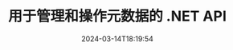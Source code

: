 ---
############################# Static ############################
layout: "product"
date: 2024-03-14T18:19:54
draft: false

product: "Metadata"
product_tag: "metadata"
platform: ".NET"
platform_tag: "net"

############################# Head ############################
head_title: ".NET 元数据读取器、查看器、提取器、删除器和导出器 API"
head_description: "C# .NET 元数据 API 用于读取、写入、编辑、分析、搜索、提取、删除、比较和导出 PDF Word Excel PPTX Outlook 音频视频和图像的元数据。"

############################# Header ############################
title: "用于管理和操作元数据的 .NET API"
description: "构建 .NET 应用程序以读取、编辑、删除、检索、搜索、比较、替换和导出所有流行文档和图像文件格式的元数据信息。"
button:
    enable: true

############################# SubMenu ############################
submenu:
    enable: true
    
    left:
        img_alt: "GroupDocs.Metadata for .NET"
        image: "https://www.groupdocs.cloud/templates/groupdocs/images/product-logos/groupdocs-metadata-net.png"
        product: "GroupDocs.Metadata"
        platform: ".NET"
        
    middle:
        button:
            # button loop
            - link: "#overview"
              text: "概述"

            # button loop
            - link: "#features"
              text: "特征"

            # button loop
            - link: "#support"
              text: "支持"

            # button loop
            - link: "https://products.groupdocs.app/metadata"
              text: "现场演示"

            # button loop
            - link: "https://purchase.groupdocs.com/pricing/metadata/net"
              text: "价钱"

    right:
        link_download: "https://downloads.groupdocs.com/metadata"
        link_learn: "https://docs.groupdocs.com/metadata/net/"
        link_buy: "https://purchase.groupdocs.com"

############################# Overview ############################
overview:
    enable: true
    content: |
      .NET API 的 GroupDocs.Metadata 易于与 C#、ASP.NET 和其他基于 .NET 的应用程序集成，以帮助您的最终用户操作来自一系列图像、文档和其他媒体文件格式的元数据，而无需安装任何外部软件。 .NET 元数据库支持构建工具以在许多行业标准文档格式（例如 PDF、Microsoft Office Word、Excel 电子表格、PowerPoint 演示文稿、Outlook 电子邮件、Project 、Visio 图表、OneNote、图像、AutoCAD、Photoshop、音频、视频和图元文件。  

      元数据 API 非常灵活且易于操作。它获取文档文件作为输入，分析元数据信息，允许执行支持的元数据操作并保存修改后的文件以供将来快速访问。它适用于最著名的元数据标准，例如内置、XMP、EXIF、IPTC、图像资源块、ID3 和自定义元数据属性。通过 GroupDocs.Metadata for .NET API，您还可以比较两个文档以识别其元数据属性中存在的异同。您还可以将所需文档的元数据导出到 Excel、CSV 或 DataSet。

      GroupDocs.Metadata for .NET 可用于在任何以 .NET 平台为目标的开发环境中开发应用程序。它与所有基于 .NET 的语言兼容，并支持可以安装 Mono 或 .NET 框架（包括 .NET Core）的流行操作系统（Windows、Linux、MacOS）。
    tabs:
      enable: true
      
      ## TAB ONE ##
      tab_one:
        description: |
          以下是 GroupDocs.Metadata for .NET 的概述：
      
        left:
          enable: true
          icon: "fas fa-file-image"
          title: "使用图像"
          content: |
            * XMP 元数据
            * EXIF 元数据
            * IPTC-IIM元数据
            * PSD 元数据
            * CAD元数据
            * 解析额外的 IFD 标签
        
        right:
          enable: true
          icon: "fab fa-html5"
          title: "处理音频和视频"
          content: |
            * 运行时 MP3 格式检测
            * 阅读歌词3标签
            * 读取 MPEG 音频信息
            * 读取 AVI 标头信息
            * 阅读 Matroska 字幕
            * 将数据导出到 Excel 或 CSV
      
      ## TAB TWO ##
      tab_two:
        description: |
          .NET 的 GroupDocs.Metadata 支持以下内容 [文档文件格式](https://docs.groupdocs.com/metadata/net/supported-document-formats/):

        left:
          enable: true
          table:
            # table loop
            - title: "微软办公软件"
              content: |
                * **Word:** DOC, DOCX, DOCM, DOT, DOTX, DOTM, RTF, TXT
                * **Excel:** XLS, XLSX, XLSM, XLSB, XLTM, XLT, XLTM, XLTX, XLAM, SXC, SpreadsheetML
                * **PowerPoint:** PPT, PPTX, PPS, PPSX, PPSM, POT, POTM, POTX, PPTM
                * **Visio:** VSD, VDX, VSS, VSSX, VSX, VST, VSTX, VTX, VSDX, VDW, VSTM, VSSM, VSDM
                * **Project:** MPP
                * **Outlook:** MSG, EML, EMLX, PST, OST
                * **OneNote:** ONE

        right:
          enable: true
          table:
            # table loop
            - title: "其他格式"
              content: |
                * **OpenDocument**: ODT, ODS
                * **Portable**: PDF
                * **Photoshop**: PSD
                * **AutoCAD**: DWG, DXF
                * **声音的**:  MP3, WAV
                * **视频**: AVI, MOV, QT, FLV
                * **Metafiles**: EMF, WMF
                * **vCard**: VCF, VCR
                * **图片**: JPG, JPEG, JPE, JP2, PNG, GIF, TIFF, WebP, BMP, DJVU, DJV, DICOM
                * **Matroska Media Container**: MKV, MKA, MK3D, WEBM
                * **OpenType 字体**: OTF, OTC, TTF, TTC
                * **其他**: EPUB, ZIP, TORRENT, ASF

      ## TAB THREE ##
      tab_three:
        description: |
          .NET 的 GroupDocs.Metadata 支持以下操作系统、框架和包管理器：
        
        left:
          enable: true
          table:
            # table loop
            - icon: "fab fa-windows"
              title: "操作系统"
              content: |
                * Windows 桌面
                * 视窗伺服器
                * Windows Azure
                * Linux

            # table loop
            - icon: "fas fa-code"
              title: "支持的框架"
              content: |
                * .NET Framework 2.0 或更高版本
                * Mono Framework 1.2 或更高版本
                * .NET 标准 2.0
                * .NET 核心 2.0
                * .NET 核心 2.1
        right:
          enable: true
          table:
            # table loop
            - icon: "fas fa-box"
              title: "包管理器"
              content: |
                * 努格特

            # table loop
            - icon: "fas fa-tools"
              title: "开发环境"
              content: |
                * 微软视觉工作室
                * Xamarin.Android
                * Xamarin.IOS
                * Xamarin.Mac
                * 单一开发

############################# Features ############################
features:
    enable: true
    title: ".NET 功能的 GroupDocs.Metadata"

    feature:
      # feature loop
      - icon: "fas fa-copy"
        content: "识别内置和自定义元数据"
       
      # feature loop
      - icon: "fas fa-eye"
        content: "检索和删除 Microsoft Word、Excel、PowerPoint 和 PDF 中的隐藏数据"

      # feature loop
      - icon: "fas fa-bolt"
        content: "文档文件类型的运行时识别"
      
      # feature loop
      - icon: "fas fa-file-powerpoint"
        content: "检测/删除数字签名的能力"

      # feature loop
      - icon: "fas fa-code"
        content: "确定 Matroska 多媒体容器的密码保护和支持"

      # feature loop
      - icon: "fas fa-cloud"
        content: "检索支持格式的缩略图和渲染图像预览"

      # feature loop
      - icon: "fas fa-remove-format"
        content: "检测特定文件或文件流的 MIME 类型"

      # feature loop
      - icon: "fas fa-comment-slash"
        content: "为 EPUB、CAD、EML 和 MSG 文件生成图像预览"

      # feature loop
      - icon: "fas fa-location-arrow"
        content: "使用定义的键读取支持格式的元数据属性"

      # feature loop
      - icon: "fas fa-border-all"
        content: "读取电子邮件的元数据并解析 OpenType 字体文件"

      # feature loop
      - icon: "fas fa-wrench"
        content: "阅读 Matroska 字幕并检索音频和视频文件的元数据"

      # feature loop
      - icon: "fas fa-columns"
        content: "获取存档格式和种子的元数据"

      # feature loop
      - icon: "fas fa-file-word"
        content: "比较支持格式的元数据属性和身份差异或相似之处"

      # feature loop
      - icon: "fas fa-envelope"
        content: "搜索文件的元数据属性并枚举任何类型的元数据"

      # feature loop
      - icon: "fas fa-print"
        content: "替换支持的文件格式的元数据属性"

      # feature loop
      - icon: "fas fa-file-archive"
        content: "从 Excel 95 开始从 Microsoft Excel 文件中提取元数据"

      # feature loop
      - icon: "fas fa-lock"
        content: "查找在特定相机上拍摄的照片"

      # feature loop
      - icon: "fas fa-file-code"
        content: "导入图像元数据属性并从照片中删除位置信息"

      # feature loop
      - icon: "fas fa-fill-drip"
        content: "从报告和文档中删除元数据和评论"
        
      # feature loop
      - icon: "fas fa-file-excel"
        content: "从 PNG 图像文件中提取文本元数据"

      # feature loop
      - icon: "fas fa-heading"
        content: "减少文档和图像的内存消耗"

      # feature loop
      - icon: "fas fa-project-diagram"
        content: "更新 WEBP、PNG 和 PSD 文件中的 EXIF 元数据属性"

      # feature loop
      - icon: "fas fa-cube"
        content: "提取 MOV、MP3 和 WEBP 文件中的 XMP 元数据属性"

      # feature loop
      - icon: "fab fa-uncharted"
        content: "添加、更新和删除 TIFF 图像中的 IPTC 元数据包"

        
    more_feature:
      # more_feature_loop
      - title: "快速获取元数据属性"
        content: |
          使用 GroupDocs.Metadata for .NET API，为支持的文件格式操作任何类型的元数据是非常简单的业务。以下代码演示了使用 C# 从 JPEG 文件中删除 Photoshop 元数据是多么容易：
          ```cs
          using (var metadata = new GroupDocs.Metadata.Metadata("sample.jpeg"))
          {
            var root = metadata.GetRootPackage();
            root.RemoveImageResourcePackage();
            metadata.Save("output.jpeg");
          }
          ```      
      # more_feature_loop
      - title: "隐藏数据的检索和操作"
        content: ".NET 的 GroupDocs.Metadata 提供了一种方便的机制来获取和删除 PDF 以及 Microsoft Word、Excel 和 PowerPoint 文档中的隐藏数据。您可以操作评论、合并字段、隐藏页面、表单字段、注释等。"

############################# Support ############################
support:
    enable: true

############################# Solutions ############################
solutions:
    enable: true
    title: "GroupDocs.Metadata 为其他流行的开发环境提供文档查看 API"

    solution:
        # solution loop
        - img_alt: "GroupDocs.Metadata for Java"
          image: "/border/groupdocs-metadata-java.svg"
          product: "GroupDocs.Metadata"
          platform: "Java"
          link: "/metadata/java/"

        # solution loop
        - img_alt: "GroupDocs.Metadata for Node.js"
          image: "/border/groupdocs-metadata-nodejs-java.svg"
          product: "GroupDocs.Metadata"
          platform: "Node.js via Java"
          link: "/metadata/nodejs-java/"

############################# Back to top ###############################
back_to_top:
  enable: true
---